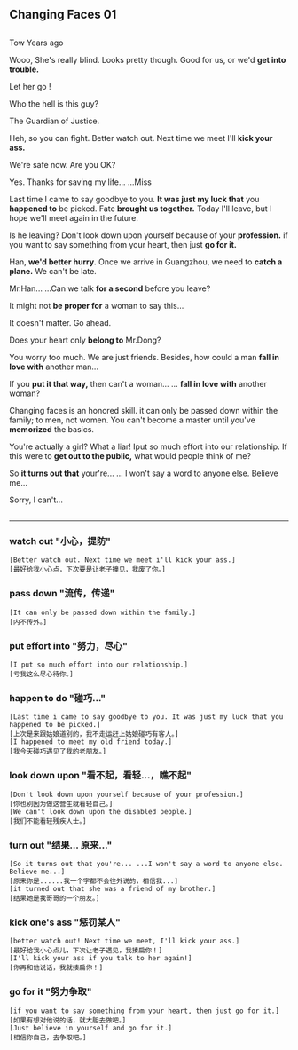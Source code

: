Changing Faces 01
---
##
Tow Years ago



Wooo, She's really blind. Looks pretty though. Good for us, or we'd **get into trouble.**

Let her go !

Who the hell is this guy?

The Guardian of Justice.

Heh, so you can fight. Better watch out. Next time we meet I'll **kick your ass.**

We're safe now. Are you OK?

Yes. Thanks for saving my life... ...Miss



Last time I came to say goodbye to you. **It was just my luck that** you **happened to** be picked. Fate **brought us together.** Today I'll leave, but I hope we'll meet again in the future.

Is he leaving? Don't look down upon yourself because of your **profession.** if you want to say something from your heart, then just **go for it.**



Han, **we'd better hurry.** Once we arrive in Guangzhou, we need to **catch a plane.** We can't be late.

Mr.Han... ...Can we talk **for a second** before you leave?

It might not **be proper for** a woman to say this...

It doesn't matter. Go ahead.

Does your heart only **belong to** Mr.Dong?

You worry too much. We are just friends. Besides, how could a man **fall in love with** another man...

If you **put it that way,** then can't a woman... ... **fall in love with** another woman?



Changing faces is an honored skill. it can only be passed down within the family; to men, not women. You can't become a master until you've **memorized** the basics.



You're actually a girl? What a liar! Iput so much effort into our relationship. If this were to **get out to the public,** what would people think of me?



So **it turns out that** your're... ... I won't say a word to anyone else. Believe me...



Sorry, I can't...
##
---
### watch out "小心，提防"
	[Better watch out. Next time we meet i'll kick your ass.]
	[最好给我小心点，下次要是让老子撞见，我废了你。]
### pass down "流传，传递" 
	[It can only be passed down within the family.]
	[内不传外。]
### put effort into "努力，尽心"
	[I put so much effort into our relationship.]
	[亏我这么尽心待你。]
### happen to do "碰巧..."
	[Last time i came to say goodbye to you. It was just my luck that you happened to be picked.]
	[上次是来跟姑娘道别的，我不走运赶上姑娘碰巧有客人。]
	[I happened to meet my old friend today.]
	[我今天碰巧遇见了我的老朋友。]
### look down upon "看不起，看轻...，瞧不起"
	[Don't look down upon yourself because of your profession.]
	[你也别因为做这营生就看轻自己。]
	[We can't look down upon the disabled people.]
	[我们不能看轻残疾人士。]
### turn out "结果... 原来..."
	[So it turns out that you're... ...I won't say a word to anyone else. Believe me...]
	[原来你是......我一个字都不会往外说的，相信我...]
	[it turned out that she was a friend of my brother.]
	[结果她是我哥哥的一个朋友。]
### kick one's ass "惩罚某人"
	[better watch out! Next time we meet, I'll kick your ass.]
	[最好给我小心点儿，下次让老子遇见，我揍扁你！]
	[I'll kick your ass if you talk to her again!]
	[你再和他说话，我就揍扁你！]
### go for it "努力争取"
	[if you want to say something from your heart, then just go for it.]
	[如果有想对他说的话，就大胆去做吧。]
	[Just believe in yourself and go for it.]
	[相信你自己，去争取吧。]
